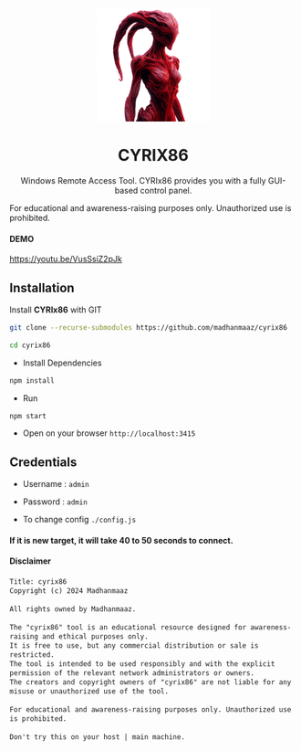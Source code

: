 <p align="center">
    <img src="https://raw.githubusercontent.com/madhanmaaz/cyrix86/refs/heads/master/public/src/images/logo.png" alt="CYRIX86" width="200">
    <h1 align="center">CYRIX86</h1>
    <p align="center">
        Windows Remote Access Tool. CYRIx86 provides you with a fully GUI-based control panel.
    </p>
</p>

For educational and awareness-raising purposes only. Unauthorized use is prohibited.

#### DEMO
https://youtu.be/VusSsiZ2pJk

## Installation
Install **CYRIx86** with GIT
```bash
git clone --recurse-submodules https://github.com/madhanmaaz/cyrix86
```
```bash
cd cyrix86
```
- Install Dependencies
```bash
npm install
```
- Run
```bash
npm start
```
- Open on your browser `http://localhost:3415`

## Credentials
- Username : `admin`

- Password : `admin`

- To change config `./config.js`

#### If it is new target, it will take 40 to 50 seconds to connect.

#### Disclaimer
```
Title: cyrix86
Copyright (c) 2024 Madhanmaaz

All rights owned by Madhanmaaz.

The "cyrix86" tool is an educational resource designed for awareness-raising and ethical purposes only.
It is free to use, but any commercial distribution or sale is restricted.
The tool is intended to be used responsibly and with the explicit permission of the relevant network administrators or owners.
The creators and copyright owners of "cyrix86" are not liable for any misuse or unauthorized use of the tool.

For educational and awareness-raising purposes only. Unauthorized use is prohibited.

Don't try this on your host | main machine.
```
